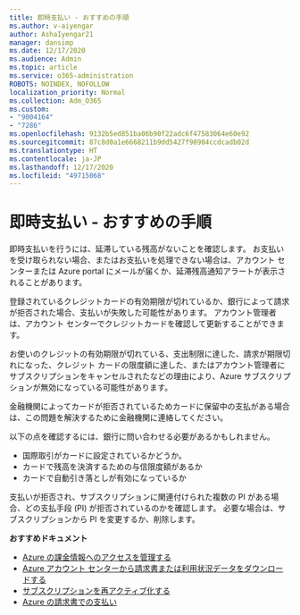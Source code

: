 ```yaml
---
title: 即時支払い - おすすめの手順
ms.author: v-aiyengar
author: AshaIyengar21
manager: dansimp
ms.date: 12/17/2020
ms.audience: Admin
ms.topic: article
ms.service: o365-administration
ROBOTS: NOINDEX, NOFOLLOW
localization_priority: Normal
ms.collection: Adm_O365
ms.custom:
- "9004164"
- "7286"
ms.openlocfilehash: 9132b5ed851ba06b90f22adc6f47583064e60e92
ms.sourcegitcommit: 87c8d0a1e6668211b9dd5427f98984ccdcadb02d
ms.translationtype: HT
ms.contentlocale: ja-JP
ms.lasthandoff: 12/17/2020
ms.locfileid: "49715068"
---
```

# <a name="make-immediate-payment---recommended-steps"></a>即時支払い - おすすめの手順

即時支払いを行うには、延滞している残高がないことを確認します。 お支払いを受け取られない場合、またはお支払いを処理できない場合は、アカウント センターまたは Azure portal にメールが届くか、延滞残高通知アラートが表示されることがあります。 

登録されているクレジットカードの有効期限が切れているか、銀行によって請求が拒否された場合、支払いが失敗した可能性があります。 アカウント管理者は、アカウント センターでクレジットカードを確認して更新することができます。 

お使いのクレジットの有効期限が切れている、支出制限に達した、請求が期限切れになった、クレジット カードの限度額に達した、またはアカウント管理者にサブスクリプションをキャンセルされたなどの理由により、Azure サブスクリプションが無効になっている可能性があります。  

金融機関によってカードが拒否されているためカードに保留中の支払がある場合は、この問題を解決するために金融機関に連絡してください。  

以下の点を確認するには、銀行に問い合わせる必要があるかもしれません。

- 国際取引がカードに設定されているかどうか。 
- カードで残高を決済するための与信限度額があるか 
- カードで自動引き落としが有効になっているか 

支払いが拒否され、サブスクリプションに関連付けられた複数の PI がある場合、どの支払手段 (PI) が拒否されているのかを確認します。 必要な場合は、サブスクリプションから PI を変更するか、削除します。 

**おすすめドキュメント** 

- [Azure の課金情報へのアクセスを管理する](https://docs.microsoft.com/azure/billing/billing-manage-access?WT.mc_id=Portal-Microsoft_Azure_Support)
- [Azure アカウント センターから請求書または利用状況データをダウンロードする](https://docs.microsoft.com/azure/billing/billing-download-azure-invoice-daily-usage-date?WT.mc_id=Portal-Microsoft_Azure_Support)
- [サブスクリプションを再アクティブ化する](https://docs.microsoft.com/azure/billing/billing-subscription-become-disable?WT.mc_id=Portal-Microsoft_Azure_Support)
- [Azure の請求書での支払い](https://docs.microsoft.com/azure/cost-management-billing/manage/pay-by-invoice) 